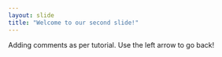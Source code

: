 ```yaml
---
layout: slide
title: "Welcome to our second slide!"
---
```

Adding comments as per tutorial.
Use the left arrow to go back!
